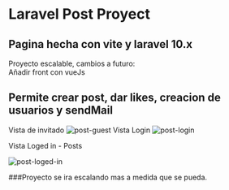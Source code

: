 # Laravel Post Proyect 

## Pagina hecha con vite y laravel 10.x 

Proyecto escalable, cambios a futuro:  
    Añadir front con vueJs

## Permite crear post, dar likes, creacion de usuarios y sendMail 

Vista de invitado 
![post-guest](https://user-images.githubusercontent.com/98059105/233984537-07a182db-e38c-4f1b-a53f-74127371a724.png)
Vista Login
![post-login](https://user-images.githubusercontent.com/98059105/233984564-2e8bc636-3dfd-494d-98db-514481c33611.png)

Vista Loged in - Posts


![post-loged-in](https://user-images.githubusercontent.com/98059105/233984578-ac54d9c8-816f-4e51-90d9-bea453ca0e12.png)


###Proyecto se ira escalando mas a medida que se pueda.
